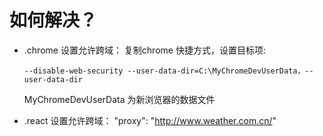 # 如何解决？
- .chrome 设置允许跨域：
复制chrome 快捷方式，设置目标项: 
  ```
  --disable-web-security --user-data-dir=C:\MyChromeDevUserData，--user-data-dir
  ```
  MyChromeDevUserData 为新浏览器的数据文件

- .react 设置允许跨域：
  "proxy": "http://www.weather.com.cn/"